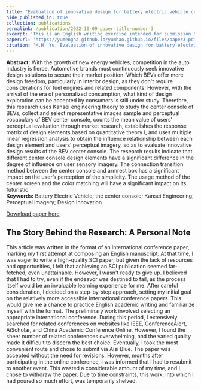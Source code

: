 ```yaml
---
title: "Evaluation of innovative design for battery electric vehicle center console based kansei engineering"
hide_published_in: true
collection: publications
permalink: /publication/2022-10-09-paper-title-number-3
excerpt: 'This is an English writing exercise intended for submission to an international conference. It is my first attempt at writing a paper in English. The main goal at the time was to practice English writing in preparation for my next submission to an SCI journal.'
paperurl: 'https://yumengha.github.io/yumhao.github.io/files/paper3.pdf'
citation: 'M.H. Yu, Evaluation of innovative design for battery electric vehicle center console based kansei engineering (2023).'
---
```

**Abstract:** With the growth of new energy vehicles, competition in the auto industry is fierce.
Automotive brands must continuously seek innovative design solutions to secure their market 
position. Which BEVs offer more design freedom, particularly in interior design, as they don't 
require considerations for fuel engines and related components. However, with the arrival of 
the era of personalized consumption, what kind of design exploration can be accepted by 
consumers is still under study. Therefore, this research uses Kansei engineering theory to study 
the center console of BEVs, collect and select representative images sample and perceptual 
vocabulary of BEV center console, counts the mean value of users’ perceptual evaluation 
through market research, establishes the response matrix of design elements based on 
quantitative theory Ⅰ, and uses multiple linear regression analysis to obtain the influence 
relationship between each design element and users’ perceptual imagery, so as to evaluate 
innovative design results of the BEV center console. The research results indicate that different 
center console design elements have a significant difference in the degree of influence on user 
sensory imagery. The connection transition method between the center console and armrest box 
has a significant impact on the user’s perception of the simplicity. The usage method of the 
center screen and the color matching will have a significant impact on its futuristic  
**Keywords:** Battery Electric Vehicle; the center console; Kansei Engineering; Perceptual imagery; Design Innovation


[Download paper here](https://yumengha.github.io/yumhao.github.io/files/paper3.pdf)


## The Story Behind the Research: A Personal Note
This article was written in the format of an international conference paper, marking my first attempt at composing an English manuscript. At that time, I was eager to write a high-quality SCI paper, but given the lack of resources and opportunities, I felt that achieving an SCI publication seemed far-fetched, even unattainable. However, I wasn't ready to give up. I believed that I had to try, even if the endeavor was destined to fail, as the process itself would be an invaluable learning experience for me. After careful consideration, I decided on a step-by-step approach, setting my initial goal on the relatively more accessible international conference papers. This would give me a chance to practice English academic writing and familiarize myself with the format. The preliminary work involved selecting an appropriate international conference. During this period, I extensively searched for related conferences on websites like IEEE, ConferenceAlert, AiScholar, and China Academic Conference Online. However, I found the sheer number of related conferences overwhelming, and the varied quality made it difficult to discern the best choice. Eventually, I took the most convenient route and chose to submit via Aisi Blue. The paper was accepted without the need for revisions. However, months after participating in the online conference, I was informed that I had to resubmit to another event. This wasted a considerable amount of my time, and I chose to withdraw the paper. Due to time constraints, this work, into which I had poured so much effort, was temporarily shelved.
